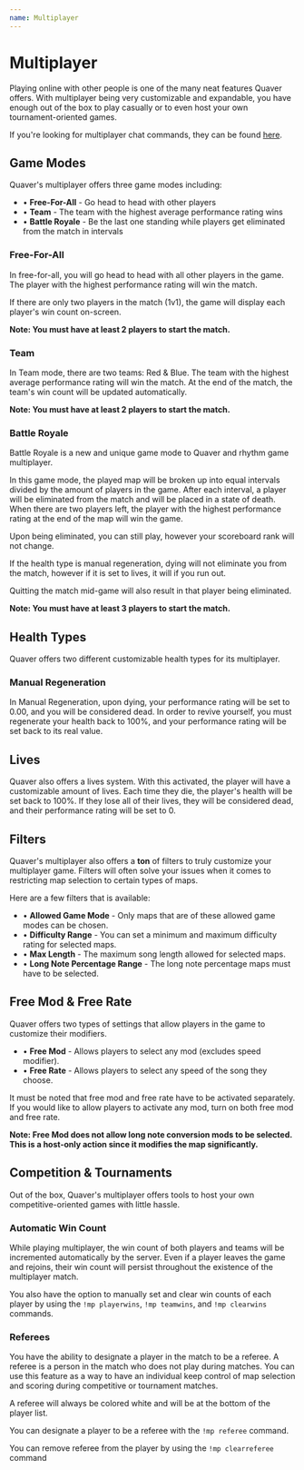 ```yaml
---
name: Multiplayer
---
```


# Multiplayer

Playing online with other people is one of the many neat features Quaver offers. With multiplayer being very customizable and expandable, you have enough out of the box to play casually or to even host your own tournament-oriented games.

If you're looking for multiplayer chat commands, they can be found [here](/Multiplayer/Commands).

## Game Modes

Quaver's multiplayer offers three game modes including: 

* • **Free-For-All** - Go head to head with other players
* • **Team** - The team with the highest average performance rating wins
* • **Battle Royale** - Be the last one standing while players get eliminated from the match in intervals

### Free-For-All

In free-for-all, you will go head to head with all other players in the game. The player with the highest performance rating will win the match.

If there are only two players in the match (1v1), the game will display each player's win count on-screen. 

**Note: You must have at least 2 players to start the match.**

### Team

In Team mode, there are two teams: Red & Blue. The team with the highest average performance rating will win the match. At the end of the match, the team's win count will be updated automatically.

**Note: You must have at least 2 players to start the match.**

### Battle Royale

Battle Royale is a new and unique game mode to Quaver and rhythm game multiplayer. 

In this game mode, the played map will be broken up into equal intervals divided by the amount of players in the game. After each interval, a player will be eliminated from the match and will be placed in a state of death. When there are two players left, the player with the highest performance rating at the end of the map will win the game.

Upon being eliminated, you can still play, however your scoreboard rank will not change.

If the health type is manual regeneration, dying will not eliminate you from the match, however if it is set to lives, it will if you run out.

Quitting the match mid-game will also result in that player being eliminated.

**Note: You must have at least 3 players to start the match.**

## Health Types

Quaver offers two different customizable health types for its multiplayer.

### Manual Regeneration

In Manual Regeneration, upon dying, your performance rating will be set to 0.00, and you will be considered dead. In order to revive yourself, you must regenerate your health back to 100%, and your performance rating will be set back to its real value.

## Lives

Quaver also offers a lives system. With this activated, the player will have a customizable amount of lives. Each time they die, the player's health will be set back to 100%. If they lose all of their lives, they will be considered dead, and their performance rating will be set to 0.

## Filters

Quaver's multiplayer also offers a **ton** of filters to truly customize your multiplayer game. Filters will often solve your issues when it comes to restricting map selection to certain types of maps.

Here are a few filters that is available:

* • **Allowed Game Mode** - Only maps that are of these allowed game modes can be chosen.
* • **Difficulty Range** - You can set a minimum and maximum difficulty rating for selected maps.
* • **Max Length** - The maximum song length allowed for selected maps.
* • **Long Note Percentage Range** - The long note percentage maps must have to be selected.

## Free Mod & Free Rate

Quaver offers two types of settings that allow players in the game to customize their modifiers.

* • **Free Mod** - Allows players to select any mod (excludes speed modifier).
* • **Free Rate** - Allows players to select any speed of the song they choose.

It must be noted that free mod and free rate have to be activated separately. If you would like to allow players to activate any mod, turn on both free mod and free rate.

**Note: Free Mod does not allow long note conversion mods to be selected. This is a host-only action since it modifies the map significantly.**

## Competition & Tournaments

Out of the box, Quaver's multiplayer offers tools to host your own competitive-oriented games with little hassle.

### Automatic Win Count

While playing multiplayer, the win count of both players and teams will be incremented automatically by the server. Even if a player leaves the game and rejoins, their win count will persist throughout the existence of the multiplayer match.

You also have the option to manually set and clear win counts of each player by using the `!mp playerwins`, `!mp teamwins`, and `!mp clearwins` commands.

### Referees

You have the ability to designate a player in the match to be a referee. A referee is a person in the match who does not play during matches. You can use this feature as a way to have an individual keep control of map selection and scoring during competitive or tournament matches.

A referee will always be colored white and will be at the bottom of the player list.

You can designate a player to be a referee with the `!mp referee` command.

You can remove referee from the player by using the `!mp clearreferee` command
